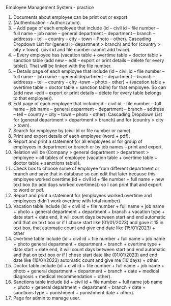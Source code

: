 Employee Management System - practice
1.	Documents about employee can be print out or export
2.	(Authentication - Authorization).
3.	– Add page of each employee that include (id – civil id – file number – full name – job name – general department – department – branch – addresss – tell – country – city – town – Photo - other). Cascading Dropdown List for (general > department > branch) and for (country > city > town). (civil id and file number cannot add twice).
4.	– Every employee has (vacation table + overtime table + doctor table + sanction table (add new – edit – export or print details – delete for every table)). That will be linked with the file number.
5.	– Details page of each employee that include (id – civil id – file number – full name – job name – general department – department – branch – addresss – tell – country – city -town – photo - other) + (vacation table + overtime table + doctor table + sanction table) for that employee. So can (add new -edit – export or print details – delete for every table belongs to that employee)).
6.	Edit page of each employee that include(id – civil id – file number – full name – job name – general deparment – department – branch – address – tell – country – city – town – photo - other). Cascading Dropdown List for (general department > department > branch) and for (country > city > town). 
7.	Search for employee by (civil id or file number or name).
8.	Print and export details of each employee (word + pdf).
9.	Report and print a statement for all employees or for group of employees in department or branch or by job names – print and export.
10.	Relation will be (Company > general department > department > employee > all tables of employee (vacation table + overtime table + doctor table + sanctions table)).
11.	Check box to choose some of employee from different department or branch and save that in database so can edit that later because this employee worked overtime (id + civil id + file number + full name + new text box (to add days worked overtimes)) so I can print that and export to word or pdf.
12.	Report and print a statement for (employees worked overtime and employees didn’t work overtime with total number)
13.	Vacation table include (id + civil id + file number + full name + job name + photo + general department + department + branch + vacation type + date start + date end, it will count days between start and end automatic and that on text box or if  I chose start like (01/01/2023) and gave it 15 in text box, that automatic count and give end date like (15/01/2023) + other
14.	Overtime table include (id + civil id + file number + full name + job name + photo general department + department + branch + overtime type + date start + date end, it will count days between start and end automatic and that on text box or if I chose start date like (01/01/2023) and end date like (10/01/2023) automatic count and give me (10 days) + other.
15.	Doctor table include (id + civil id + file number + full name + job name + photo + general department + department + branch + date + medical diagnosis + medical recommendation + other).
16.	Sanctions table include (id + civil id + file number + full name job name + photo + general department + department + branch + date + sanctions type + punishment + punishment date + other).
17.	Page for admin to manage user.

 
